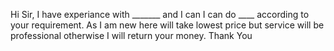 Hi Sir,
I have experiance with _______ and I can
I can do ____ according to your requirement. 
As I am new here will take lowest price but service will be professional
otherwise I will return your money.
Thank You
